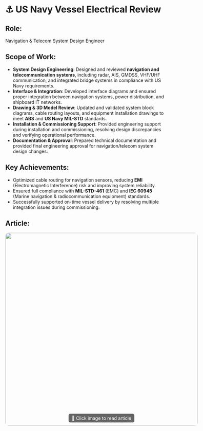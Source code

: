 # ⚓ US Navy Vessel Electrical Review  

## Role: 
Navigation & Telecom System Design Engineer  

## Scope of Work:  
- **System Design Engineering**: Designed and reviewed **navigation and telecommunication systems**, including radar, AIS, GMDSS, VHF/UHF communication, and integrated bridge systems in compliance with US Navy requirements.  
- **Interface & Integration**: Developed interface diagrams and ensured proper integration between navigation systems, power distribution, and shipboard IT networks.  
- **Drawing & 3D Model Review**: Updated and validated system block diagrams, cable routing layouts, and equipment installation drawings to meet **ABS** and **US Navy MIL-STD** standards.  
- **Installation & Commissioning Support**: Provided engineering support during installation and commissioning, resolving design discrepancies and verifying operational performance.  
- **Documentation & Approval**: Prepared technical documentation and provided final engineering approval for navigation/telecom system design changes.  

## Key Achievements:  
- Optimized cable routing for navigation sensors, reducing **EMI** (Electromagnetic Interference) risk and improving system reliability.  
- Ensured full compliance with **MIL-STD-461** (EMC) and **IEC 60945** (Marine navigation & radiocommunication equipment) standards.  
- Successfully supported on-time vessel delivery by resolving multiple integration issues during commissioning.  

## Article:  

<div style="position: relative; display: inline-block; text-align: center;">
  <a href="https://www.phillyshipyard.com/philly-shipyard-nsmv-2/" target="_blank">
    <img src="https://www.phillyshipyard.com/wp-content/uploads/2024/09/NSMV-II-Patriot-State-Delivery-2048x1662.png" width="600" style="border-radius:10px;">
    <span style="position: absolute; bottom: 10px; left: 50%; transform: translateX(-50%); color: white; background-color: rgba(0,0,0,0.6); padding: 5px 10px; border-radius: 5px; font-size:14px;">
      🔗 Click image to read article
    </span>
  </a>
</div>
